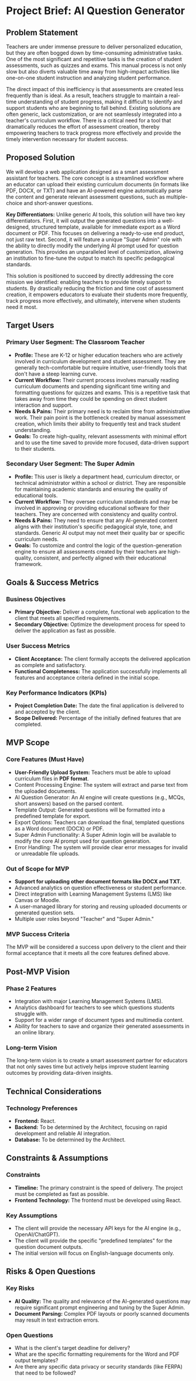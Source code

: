 # Project Brief: AI Question Generator

## Problem Statement
Teachers are under immense pressure to deliver personalized education, but they are often bogged down by time-consuming administrative tasks. One of the most significant and repetitive tasks is the creation of student assessments, such as quizzes and exams. This manual process is not only slow but also diverts valuable time away from high-impact activities like one-on-one student instruction and analyzing student performance.

The direct impact of this inefficiency is that assessments are created less frequently than is ideal. As a result, teachers struggle to maintain a real-time understanding of student progress, making it difficult to identify and support students who are beginning to fall behind. Existing solutions are often generic, lack customization, or are not seamlessly integrated into a teacher's curriculum workflow. There is a critical need for a tool that dramatically reduces the effort of assessment creation, thereby empowering teachers to track progress more effectively and provide the timely intervention necessary for student success.

## Proposed Solution
We will develop a web application designed as a smart assessment assistant for teachers. The core concept is a streamlined workflow where an educator can upload their existing curriculum documents (in formats like PDF, DOCX, or TXT) and have an AI-powered engine automatically parse the content and generate relevant assessment questions, such as multiple-choice and short-answer questions.

**Key Differentiators:**
Unlike generic AI tools, this solution will have two key differentiators. First, it will output the generated questions into a well-designed, structured template, available for immediate export as a Word document or PDF. This focuses on delivering a ready-to-use end product, not just raw text. Second, it will feature a unique "Super Admin" role with the ability to directly modify the underlying AI prompt used for question generation. This provides an unparalleled level of customization, allowing an institution to fine-tune the output to match its specific pedagogical standards.

This solution is positioned to succeed by directly addressing the core mission we identified: enabling teachers to provide timely support to students. By drastically reducing the friction and time cost of assessment creation, it empowers educators to evaluate their students more frequently, track progress more effectively, and ultimately, intervene when students need it most.

## Target Users

### Primary User Segment: The Classroom Teacher
* **Profile:** These are K-12 or higher education teachers who are actively involved in curriculum development and student assessment. They are generally tech-comfortable but require intuitive, user-friendly tools that don't have a steep learning curve.
* **Current Workflow:** Their current process involves manually reading curriculum documents and spending significant time writing and formatting questions for quizzes and exams. This is a repetitive task that takes away from time they could be spending on direct student interaction and support.
* **Needs & Pains:** Their primary need is to reclaim time from administrative work. Their pain point is the bottleneck created by manual assessment creation, which limits their ability to frequently test and track student understanding.
* **Goals:** To create high-quality, relevant assessments with minimal effort and to use the time saved to provide more focused, data-driven support to their students.

### Secondary User Segment: The Super Admin
* **Profile:** This user is likely a department head, curriculum director, or technical administrator within a school or district. They are responsible for maintaining academic standards and ensuring the quality of educational tools.
* **Current Workflow:** They oversee curriculum standards and may be involved in approving or providing educational software for their teachers. They are concerned with consistency and quality control.
* **Needs & Pains:** They need to ensure that any AI-generated content aligns with their institution's specific pedagogical style, tone, and standards. Generic AI output may not meet their quality bar or specific curriculum needs.
* **Goals:** To customize and control the logic of the question-generation engine to ensure all assessments created by their teachers are high-quality, consistent, and perfectly aligned with their educational framework.

## Goals & Success Metrics

### Business Objectives
* **Primary Objective:** Deliver a complete, functional web application to the client that meets all specified requirements.
* **Secondary Objective:** Optimize the development process for speed to deliver the application as fast as possible.

### User Success Metrics
* **Client Acceptance:** The client formally accepts the delivered application as complete and satisfactory.
* **Functional Completeness:** The application successfully implements all features and acceptance criteria defined in the initial scope.

### Key Performance Indicators (KPIs)
* **Project Completion Date:** The date the final application is delivered to and accepted by the client.
* **Scope Delivered:** Percentage of the initially defined features that are completed.

## MVP Scope

### Core Features (Must Have)
* **User-Friendly Upload System:** Teachers must be able to upload curriculum files in **PDF format**.
* Content Processing Engine: The system will extract and parse text from the uploaded documents.
* AI Question Generator: An AI engine will create questions (e.g., MCQs, short answers) based on the parsed content.
* Template Output: Generated questions will be formatted into a predefined template for export.
* Export Options: Teachers can download the final, templated questions as a Word document (DOCX) or PDF.
* Super Admin Functionality: A Super Admin login will be available to modify the core AI prompt used for question generation.
* Error Handling: The system will provide clear error messages for invalid or unreadable file uploads.

### Out of Scope for MVP
* **Support for uploading other document formats like DOCX and TXT.**
* Advanced analytics on question effectiveness or student performance.
* Direct integration with Learning Management Systems (LMS) like Canvas or Moodle.
* A user-managed library for storing and reusing uploaded documents or generated question sets.
* Multiple user roles beyond "Teacher" and "Super Admin."

### MVP Success Criteria
The MVP will be considered a success upon delivery to the client and their formal acceptance that it meets all the core features defined above.

## Post-MVP Vision

### Phase 2 Features
* Integration with major Learning Management Systems (LMS).
* Analytics dashboard for teachers to see which questions students struggle with.
* Support for a wider range of document types and multimedia content.
* Ability for teachers to save and organize their generated assessments in an online library.

### Long-term Vision
The long-term vision is to create a smart assessment partner for educators that not only saves time but actively helps improve student learning outcomes by providing data-driven insights.

## Technical Considerations

### Technology Preferences
* **Frontend:** React.
* **Backend:** To be determined by the Architect, focusing on rapid development and reliable AI integration.
* **Database:** To be determined by the Architect.

## Constraints & Assumptions

### Constraints
* **Timeline:** The primary constraint is the speed of delivery. The project must be completed as fast as possible.
* **Frontend Technology:** The frontend must be developed using React.

### Key Assumptions
* The client will provide the necessary API keys for the AI engine (e.g., OpenAI/ChatGPT).
* The client will provide the specific "predefined templates" for the question document outputs.
* The initial version will focus on English-language documents only.

## Risks & Open Questions

### Key Risks
* **AI Quality:** The quality and relevance of the AI-generated questions may require significant prompt engineering and tuning by the Super Admin.
* **Document Parsing:** Complex PDF layouts or poorly scanned documents may result in text extraction errors.

### Open Questions
* What is the client's target deadline for delivery?
* What are the specific formatting requirements for the Word and PDF output templates?
* Are there any specific data privacy or security standards (like FERPA) that need to be followed?

